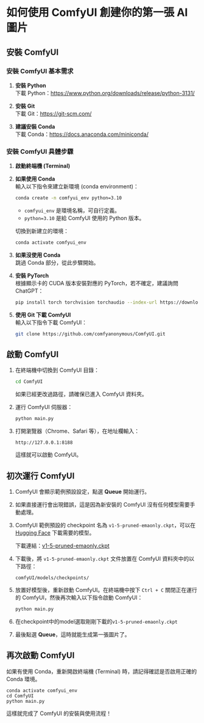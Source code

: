 # 如何使用 ComfyUI 創建你的第一張 AI 圖片

## 安裝 ComfyUI

### 安裝 ComfyUI 基本需求

1. **安裝 Python**  
   下載 Python：https://www.python.org/downloads/release/python-3131/

2. **安裝 Git**  
   下載 Git：https://git-scm.com/

3. **建議安裝 Conda**  
   下載 Conda：https://docs.anaconda.com/miniconda/

### 安裝 ComfyUI 具體步驟

1. **啟動終端機 (Terminal)**

2. **如果使用 Conda**  
   輸入以下指令來建立新環境 (conda environment)：

   ```bash
   conda create -n comfyui_env python=3.10
   ```

   - `comfyui_env` 是環境名稱，可自行定義。
   - `python=3.10` 是給 ComfyUI 使用的 Python 版本。

   切換到新建立的環境：

   ```bash
   conda activate comfyui_env
   ```

3. **如果沒使用 Conda**  
   跳過 Conda 部分，從此步驟開始。

4. **安裝 PyTorch**  
   根據顯示卡的 CUDA 版本安裝對應的 PyTorch，若不確定，建議詢問 ChatGPT：

   ```bash
   pip install torch torchvision torchaudio --index-url https://download.pytorch.org/whl/cu118
   ```

5. **使用 Git 下載 ComfyUI**  
   輸入以下指令下載 ComfyUI：

   ```bash
   git clone https://github.com/comfyanonymous/ComfyUI.git
   ```

## 啟動 ComfyUI

1. 在終端機中切換到 ComfyUI 目錄：

   ```bash
   cd ComfyUI
   ```

   如果已經更改過路徑，請確保已進入 ComfyUI 資料夾。

2. 運行 ComfyUI 伺服器：

   ```bash
   python main.py
   ```

3. 打開瀏覽器（Chrome、Safari 等），在地址欄輸入：

   ```
   http://127.0.0.1:8188
   ```

   這樣就可以啟動 ComfyUI。

## 初次運行 ComfyUI

1. ComfyUI 會顯示範例預設設定，點選 **Queue** 開始運行。

2. 如果直接運行會出現錯誤，這是因為新安裝的 ComfyUI 沒有任何模型需要手動處理。

3. ComfyUI 範例預設的 checkpoint 名為 `v1-5-pruned-emaonly.ckpt`，可以在 [Hugging Face](https://huggingface.co/) 下載需要的模型。

   下載連結：[v1-5-pruned-emaonly.ckpt](https://huggingface.co/stable-diffusion-v1-5/stable-diffusion-v1-5/blob/main/v1-5-pruned-emaonly.ckpt)

4. 下載後，將 `v1-5-pruned-emaonly.ckpt` 文件放置在 ComfyUI 資料夾中的以下路徑：

   ```
   comfyUI/models/checkpoints/
   ```

5. 放置好模型後，重新啟動 ComfyUI。在終端機中按下 `Ctrl + C` 關閉正在運行的 ComfyUI，然後再次輸入以下指令啟動 ComfyUI：

   ```bash
   python main.py
   ```

6. 在checkpoint中的model選取剛剛下載的`v1-5-pruned-emaonly.ckpt`

7. 最後點選 **Queue**，這時就能生成第一張圖片了。

## 再次啟動 ComfyUI

如果有使用 Conda，重新開啟終端機 (Terminal) 時，請記得確認是否啟用正確的 Conda 環境。

```
conda activate comfyui_env
cd ComfyUI
python main.py
```

這樣就完成了 ComfyUI 的安裝與使用流程！

